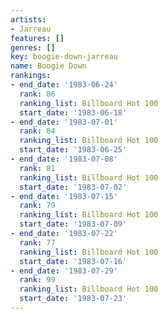 ```yaml
---
artists:
- Jarreau
features: []
genres: []
key: boogie-down-jarreau
name: Boogie Down
rankings:
- end_date: '1983-06-24'
  rank: 86
  ranking_list: Billboard Hot 100
  start_date: '1983-06-18'
- end_date: '1983-07-01'
  rank: 84
  ranking_list: Billboard Hot 100
  start_date: '1983-06-25'
- end_date: '1983-07-08'
  rank: 81
  ranking_list: Billboard Hot 100
  start_date: '1983-07-02'
- end_date: '1983-07-15'
  rank: 79
  ranking_list: Billboard Hot 100
  start_date: '1983-07-09'
- end_date: '1983-07-22'
  rank: 77
  ranking_list: Billboard Hot 100
  start_date: '1983-07-16'
- end_date: '1983-07-29'
  rank: 99
  ranking_list: Billboard Hot 100
  start_date: '1983-07-23'
---
```


